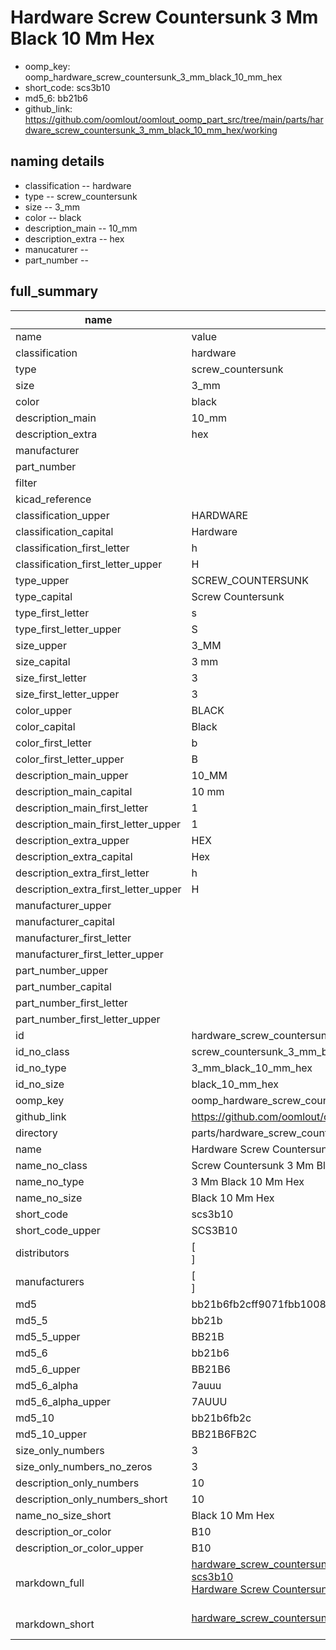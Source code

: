 # Hardware Screw Countersunk 3 Mm Black 10 Mm Hex

  
* oomp_key: oomp_hardware_screw_countersunk_3_mm_black_10_mm_hex 
* short_code: scs3b10
* md5_6: bb21b6  
* github_link: https://github.com/oomlout/oomlout_oomp_part_src/tree/main/parts/hardware_screw_countersunk_3_mm_black_10_mm_hex/working  
## naming details
* classification -- hardware
* type -- screw_countersunk
* size -- 3_mm
* color -- black
* description_main -- 10_mm
* description_extra -- hex
* manucaturer -- 
* part_number -- 





## full_summary
| name | value | 
| --- | --- | 
| name | value | 
| classification | hardware | 
| type | screw_countersunk | 
| size | 3_mm | 
| color | black | 
| description_main | 10_mm | 
| description_extra | hex | 
| manufacturer |  | 
| part_number |  | 
| filter |  | 
| kicad_reference |  | 
| classification_upper | HARDWARE | 
| classification_capital | Hardware | 
| classification_first_letter | h | 
| classification_first_letter_upper | H | 
| type_upper | SCREW_COUNTERSUNK | 
| type_capital | Screw Countersunk | 
| type_first_letter | s | 
| type_first_letter_upper | S | 
| size_upper | 3_MM | 
| size_capital | 3 mm | 
| size_first_letter | 3 | 
| size_first_letter_upper | 3 | 
| color_upper | BLACK | 
| color_capital | Black | 
| color_first_letter | b | 
| color_first_letter_upper | B | 
| description_main_upper | 10_MM | 
| description_main_capital | 10 mm | 
| description_main_first_letter | 1 | 
| description_main_first_letter_upper | 1 | 
| description_extra_upper | HEX | 
| description_extra_capital | Hex | 
| description_extra_first_letter | h | 
| description_extra_first_letter_upper | H | 
| manufacturer_upper |  | 
| manufacturer_capital |  | 
| manufacturer_first_letter |  | 
| manufacturer_first_letter_upper |  | 
| part_number_upper |  | 
| part_number_capital |  | 
| part_number_first_letter |  | 
| part_number_first_letter_upper |  | 
| id | hardware_screw_countersunk_3_mm_black_10_mm_hex | 
| id_no_class | screw_countersunk_3_mm_black_10_mm_hex | 
| id_no_type | 3_mm_black_10_mm_hex | 
| id_no_size | black_10_mm_hex | 
| oomp_key | oomp_hardware_screw_countersunk_3_mm_black_10_mm_hex | 
| github_link | https://github.com/oomlout/oomlout_oomp_part_src/tree/main/parts/hardware_screw_countersunk_3_mm_black_10_mm_hex/working | 
| directory | parts/hardware_screw_countersunk_3_mm_black_10_mm_hex | 
| name | Hardware Screw Countersunk 3 Mm Black 10 Mm Hex | 
| name_no_class | Screw Countersunk 3 Mm Black 10 Mm Hex | 
| name_no_type | 3 Mm Black 10 Mm Hex | 
| name_no_size | Black 10 Mm Hex | 
| short_code | scs3b10 | 
| short_code_upper | SCS3B10 | 
| distributors | [<br>] | 
| manufacturers | [<br>] | 
| md5 | bb21b6fb2cff9071fbb100827d9669f0 | 
| md5_5 | bb21b | 
| md5_5_upper | BB21B | 
| md5_6 | bb21b6 | 
| md5_6_upper | BB21B6 | 
| md5_6_alpha | 7auuu | 
| md5_6_alpha_upper | 7AUUU | 
| md5_10 | bb21b6fb2c | 
| md5_10_upper | BB21B6FB2C | 
| size_only_numbers | 3 | 
| size_only_numbers_no_zeros | 3 | 
| description_only_numbers | 10 | 
| description_only_numbers_short | 10 | 
| name_no_size_short | Black 10 Mm Hex | 
| description_or_color | B10 | 
| description_or_color_upper | B10 | 
| markdown_full | [hardware_screw_countersunk_3_mm_black_10_mm_hex](https://github.com/oomlout/oomlout_oomp_part_src/tree/main/parts/hardware_screw_countersunk_3_mm_black_10_mm_hex/working)<br>[scs3b10](https://github.com/oomlout/oomlout_oomp_part_src/tree/main/parts/hardware_screw_countersunk_3_mm_black_10_mm_hex/working)<br>[Hardware Screw Countersunk 3 Mm Black 10 Mm Hex](https://github.com/oomlout/oomlout_oomp_part_src/tree/main/parts/hardware_screw_countersunk_3_mm_black_10_mm_hex/working)<br><br> | 
| markdown_short | [hardware_screw_countersunk_3_mm_black_10_mm_hex](https://github.com/oomlout/oomlout_oomp_part_src/tree/main/parts/hardware_screw_countersunk_3_mm_black_10_mm_hex/working)<br><br> | 
